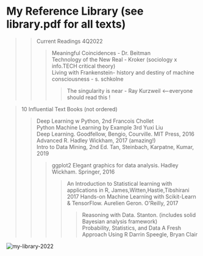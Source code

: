 # My Reference Library (see library.pdf for all texts)  

>>Current Readings 4Q2022  
>>>Meaningful Coincidences - Dr. Beitman  
>>>Technology of the New Real - Kroker (sociology x info.TECH critical theory)  
>>>Living with Frankenstein- history and destiny of machine consciousness - s. schkolne  
>>>>The singularity is near - Ray Kurzweil <--everyone should read this  !


>10 Influential Text Books (not ordered)  
>>Deep Learning w Python, 2nd Francois Chollet  
>>Python Machine Learning by Example 3rd Yuxi Liu  
>>Deep Learning. Goodfellow, Bengio, Courville. MIT Press, 2016  
>>Advanced R. Hadley Wickham, 2017 (amazing!)  
>>Intro to Data Mining, 2nd Ed. Tan, Steinbach, Karpatne, Kumar, 2019  
>>>ggplot2 Elegant graphics for data analysis. Hadley Wickham. Springer, 2016    
>>>>An Introduction to Statistical learning with applications in R, James,Witten,Hastie,Tibshirani 2017
>>>>Hands-on Machine Learning with Scikit-Learn & TensorFlow. Aurelien Geron. O'Reilly, 2017 
>>>>>Reasoning with Data. Stanton. (includes solid Bayesian analysis framework)  
>>>>>Probability, Statistics, and Data A Fresh Approach Using R  Darrin Speegle, Bryan Clair  

![my-library-2022](https://user-images.githubusercontent.com/59778456/193679900-04ccd057-71b9-4d4b-9a72-f1d85842c3d5.jpg)
